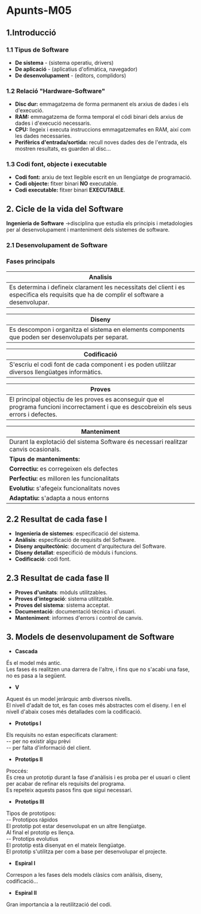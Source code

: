# Apunts-M05
## 1.Introducció
### 1.1 Tipus de Software
- **De sistema** - (sistema operatiu, drivers)
- **De aplicació** - (aplicatius d'ofimàtica, navegador)
- **De desenvolupament** - (editors, complidors)

### 1.2 Relació "Hardware-Software"
- **Disc dur:** emmagatzema de forma permanent els arxius de dades i els d'execució.
- **RAM:** emmagatzema de forma temporal el códi binari dels arxius de dades i d'execució necessaris.
- **CPU:** llegeix i executa instruccions emmagatzemafes en RAM, així com les dades necessaries.
- **Perifèrics d'entrada/sortida:** recull noves dades des de l'entrada, els mostren resultats, es guarden al disc...

### 1.3 Codi font, objecte i executable
- **Codi font:** arxiu de text llegible escrit en un llengüatge de programació.
- **Codi objecte:** fitxer binari **NO** executable.
- **Codi executable:** fitxer binari **EXECUTABLE**.

## 2. Cicle de la vida del Software

**Ingenieria de Software** →disciplina que estudia els principis i metadologies per al desenvolupament i manteniment dels sistemes de software.

### 2.1 Desenvolupament de Software
### Fases principals
|Analisis|
|--------|
|Es determina i defineix clarament les necessitats del client i es especifica els requisits que ha de complir el software a desenvolupar.|

|Diseny|
|--------|
|Es descompon i organitza el sistema en elements components que poden ser desenvolupats per separat.|

|Codificació|
|--------|
|S'escriu el codi font de cada component i es poden utilitzar diversos llengüatges informàtics.|

|Proves|
|--------|
|El principal objectiu de les proves es aconseguir que el programa funcioni incorrectament i que es descobreixin els seus errors i defectes.|

|Manteniment|
|--------|
|Durant la explotació del sistema Software és necessari realitzar canvis ocasionals.|
|**Tipus de manteniments:**|
|**Correctiu:** es corregeixen els defectes|
|**Perfectiu:** es milloren les funcionalitats|
|**Evolutiu:** s'afegeix funcionalitats noves|
|**Adaptatiu:** s'adapta a nous entorns|

## 2.2 Resultat de cada fase I
- **Ingenieria de sistemes**: especificació del sistema.
-  **Anàlisis**: especificació de requisits del Software.
-  **Diseny arquitectònic**: document d'arquitectura del Software.
-  **Diseny detallat**: especifició de mòduls i funcions.
-  **Codificació**: codi font.

## 2.3 Resultat de cada fase II
- **Proves d'unitats**: mòduls utilitzables.
-  **Proves d'integració**: sistema utilitzable.
-  **Proves del sistema**: sistema acceptat.
-  **Documentació**: documentació tècnica i d'usuari.
-  **Manteniment**: informes d'errors i control de canvis.

## 3. Models de desenvolupament de Software

- **Cascada**

És el model més antic.   
Les fases és realitzen una darrera de l'altre, i fins que no s'acabi una fase, no es pasa a la següent.

- **V**

Aquest és un model jeràrquic amb diversos nivells.    
El nivell d'adalt de tot, es fan coses més abstractes com el diseny. I en el nivell d'abaix coses més detallades com la codificació.

- **Prototips I**

Els requisits no estan especificats clarament:  
-- per no existir algu prèvi  
-- per falta d'informació del client.  

- **Prototips II**

Proccés:  
Es crea un prototip durant la fase d'anàlisis i es proba per el usuari o client per acabar de refinar els requisits del programa.  
Es repeteix aquests pasos fins que sigui necessari.

- **Prototips III**

Tipos de prototipos:  
-- Prototipos rápidos  
El prototip pot estar desenvolupat en un altre llengüatge.  
Al final el prototip es llença.  
-- Prototips evolutius  
El prototip està disenyat en el mateix llengüatge.  
El prototip s'utilitza per com a base per desenvolupar el projecte.  

- **Espiral I**  

Correspon a les fases dels models clàsics com anàlisis, diseny, codificació...  
- **Espiral II**  

Gran importancia a la reutilització del codi.  
